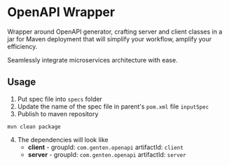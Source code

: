 # OpenAPI Wrapper

Wrapper around OpenAPI generator, crafting server and client classes in a jar for Maven deployment that will simplify your workflow, amplify your efficiency.

Seamlessly integrate microservices architecture with ease.

## Usage

1. Put spec file into `specs` folder
2. Update the name of the spec file in parent's `pom.xml` file `inputSpec`
3. Publish to maven repository
```shell
mvn clean package
```
4. The dependencies will look like
    - **client** - groupId: `com.genten.openapi` artifactId: `client`
    - **server** - groupId: `com.genten.openapi` artifactId: `server`
